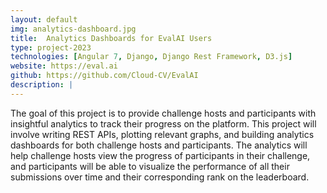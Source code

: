 ```yaml
---
layout: default
img: analytics-dashboard.jpg
title:  Analytics Dashboards for EvalAI Users
type: project-2023
technologies: [Angular 7, Django, Django Rest Framework, D3.js]
website: https://eval.ai
github: https://github.com/Cloud-CV/EvalAI
description: |
---
```

The goal of this project is to provide challenge hosts and participants with insightful analytics to track their progress on the platform. This project will involve writing REST APIs, plotting relevant graphs, and building analytics dashboards for both challenge hosts and participants. The analytics will help challenge hosts view the progress of participants in their challenge, and participants will be able to visualize the performance of all their submissions over time and their corresponding rank on the leaderboard.
